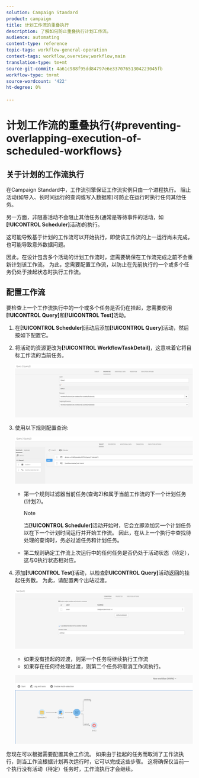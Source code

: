 ```yaml
---
solution: Campaign Standard
product: campaign
title: 计划工作流的重叠执行
description: 了解如何防止重叠执行计划工作流。
audience: automating
content-type: reference
topic-tags: workflow-general-operation
context-tags: workflow,overview;workflow,main
translation-type: tm+mt
source-git-commit: 4a61c988f95dd84797e6e33707651304223045fb
workflow-type: tm+mt
source-wordcount: '422'
ht-degree: 0%

---
```



# 计划工作流的重叠执行{#preventing-overlapping-execution-of-scheduled-workflows}

## 关于计划的工作流执行

在Campaign Standard中，工作流引擎保证工作流实例只由一个进程执行。 阻止活动(如导入、长时间运行的查询或写入数据库)可防止在运行时执行任何其他任务。

另一方面，非阻塞活动不会阻止其他任务(通常是等待事件的活动，如&#x200B;**[!UICONTROL Scheduler]**&#x200B;活动)的执行。

这可能导致基于计划的工作流可以开始执行，即使该工作流的上一运行尚未完成，也可能导致意外数据问题。

因此，在设计包含多个活动的计划工作流时，您需要确保在工作流完成之前不会重新计划该工作流。 为此，您需要配置工作流，以防止在先前执行的一个或多个任务仍处于挂起状态时执行工作流。

## 配置工作流

要检查上一个工作流执行中的一个或多个任务是否仍在挂起，您需要使用&#x200B;**[!UICONTROL Query]**&#x200B;和&#x200B;**[!UICONTROL Test]**&#x200B;活动。

1. 在&#x200B;**[!UICONTROL Scheduler]**&#x200B;活动后添加&#x200B;**[!UICONTROL Query]**&#x200B;活动，然后按如下配置它。

1. 将活动的资源更改为&#x200B;**[!UICONTROL WorkflowTaskDetail]**，这意味着它将目标工作流的当前任务。

   ![](assets/scheduled-wkf-resource.png)

1. 使用以下规则配置查询:

   ![](assets/scheduled-wkf-query.png)

   * 第一个规则过滤器当前任务(查询2)和属于当前工作流的下一个计划任务(计划2)。

      >[!NOTE]
      >
      >当&#x200B;**[!UICONTROL Scheduler]**&#x200B;活动开始时，它会立即添加另一个计划任务以在下一个计划时间运行并开始工作流。 因此，在从上一个执行中查找待处理的查询时，务必过滤任务和计划任务。

   * 第二规则确定工作流上次运行中的任何任务是否仍处于活动状态（待定），这与0执行状态相对应。

1. 添加&#x200B;**[!UICONTROL Test]**&#x200B;活动，以检查&#x200B;**[!UICONTROL Query]**&#x200B;活动返回的挂起任务数。 为此，请配置两个出站过渡。

   ![](assets/scheduled-wkf-test.png)

   * 如果没有挂起的过渡，则第一个任务将继续执行工作流
   * 如果存在任何待处理过渡，则第二个任务将取消工作流执行。

   ![](assets/scheduled-wkf-workflow.png)

您现在可以根据需要配置其余工作流。 如果由于挂起的任务而取消了工作流执行，则当工作流根据计划再次运行时，它可以完成这些步骤。 这将确保仅当前一个执行没有活动（待定）任务时，工作流执行才会继续。

